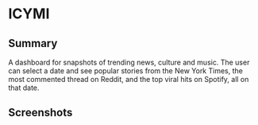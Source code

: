 # ICYMI

## Summary

A dashboard for snapshots of trending news, culture and music. The user can select a date and see popular stories from the New York Times, the most commented thread on Reddit, and the top viral hits on Spotify, all on that date.

## Screenshots

##

